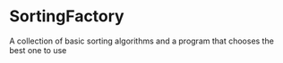 SortingFactory
==============

A collection of basic sorting algorithms and a program that chooses the best one to use
